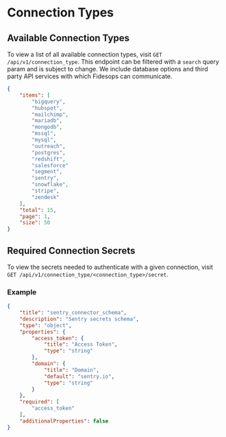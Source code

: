 # Connection Types


## Available Connection Types

To view a list of all available connection types, visit `GET /api/v1/connection_type`.
This endpoint can be filtered with a `search` query param and is subject to change.  We include
database options and third party API services with which Fidesops can communicate.

```json title="<code>GET /api/v1/connection_type</code>"
{
    "items": [
        "bigquery",
        "hubspot",
        "mailchimp",
        "mariadb",
        "mongodb",
        "mssql",
        "mysql",
        "outreach",
        "postgres",
        "redshift",
        "salesforce"
        "segment",
        "sentry",
        "snowflake",
        "stripe",
        "zendesk"
    ],
    "total": 15,
    "page": 1,
    "size": 50
}
```

## Required Connection Secrets

To view the secrets needed to authenticate with a given connection, visit `GET /api/v1/connection_type/<connection_type>/secret`.

### Example
```json title="<code>GET /api/v1/connection_type/sentry/secret</code>"
{
    "title": "sentry_connector_schema",
    "description": "Sentry secrets schema",
    "type": "object",
    "properties": {
        "access_token": {
            "title": "Access Token",
            "type": "string"
        },
        "domain": {
            "title": "Domain",
            "default": "sentry.io",
            "type": "string"
        }
    },
    "required": [
        "access_token"
    ],
    "additionalProperties": false
}
```